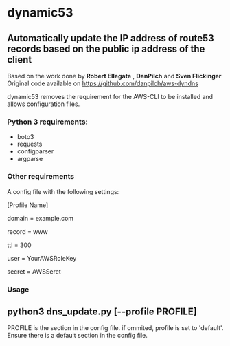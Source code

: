 # dynamic53
## Automatically update the IP address of route53 records based on the public ip address of the client 
Based on the work done by **Robert Ellegate** , **DanPilch** and **Sven Flickinger**
Original code available on https://github.com/danpilch/aws-dyndns

dynamic53 removes the requirement for the AWS-CLI to be installed and allows configuration files.

### Python 3 requirements:
* boto3
* requests
* configparser
* argparse

### Other requirements
A config file with the following settings:

[Profile Name]

domain = example.com

record = www

ttl = 300

user = YourAWSRoleKey

secret = AWSSeret

### Usage
python3 dns_update.py [--profile PROFILE]
-----------------------------------------
PROFILE is the section in the config file. if ommited, profile is set to 'default'. Ensure there is a default section in the config file.
